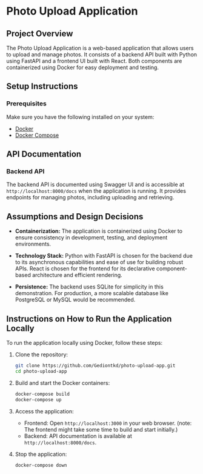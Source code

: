 # Photo Upload Application

## Project Overview

The Photo Upload Application is a web-based application that allows users to upload and manage photos. It consists of a backend API built with Python using FastAPI and a frontend UI built with React. Both components are containerized using Docker for easy deployment and testing.

## Setup Instructions

### Prerequisites

Make sure you have the following installed on your system:

- [Docker](https://docs.docker.com/get-docker/)
- [Docker Compose](https://docs.docker.com/compose/install/)


## API Documentation

### Backend API

The backend API is documented using Swagger UI and is accessible at `http://localhost:8000/docs` when the application is running. It provides endpoints for managing photos, including uploading and retrieving.

## Assumptions and Design Decisions

- **Containerization:** The application is containerized using Docker to ensure consistency in development, testing, and deployment environments.
  
- **Technology Stack:** Python with FastAPI is chosen for the backend due to its asynchronous capabilities and ease of use for building robust APIs. React is chosen for the frontend for its declarative component-based architecture and efficient rendering.

- **Persistence:** The backend uses SQLite for simplicity in this demonstration. For production, a more scalable database like PostgreSQL or MySQL would be recommended.

## Instructions on How to Run the Application Locally

To run the application locally using Docker, follow these steps:

1. Clone the repository:
   ```sh
   git clone https://github.com/Gediontkd/photo-upload-app.git
   cd photo-upload-app
   ```

2. Build and start the Docker containers:
   ```sh
   docker-compose build
   docker-compose up
   ```

3. Access the application:
   - Frontend: Open `http://localhost:3000` in your web browser. (note: The frontend might take some time to build and start initially.)
   - Backend: API documentation is available at `http://localhost:8000/docs`.

4. Stop the application:
   ```sh
   docker-compose down
   ```